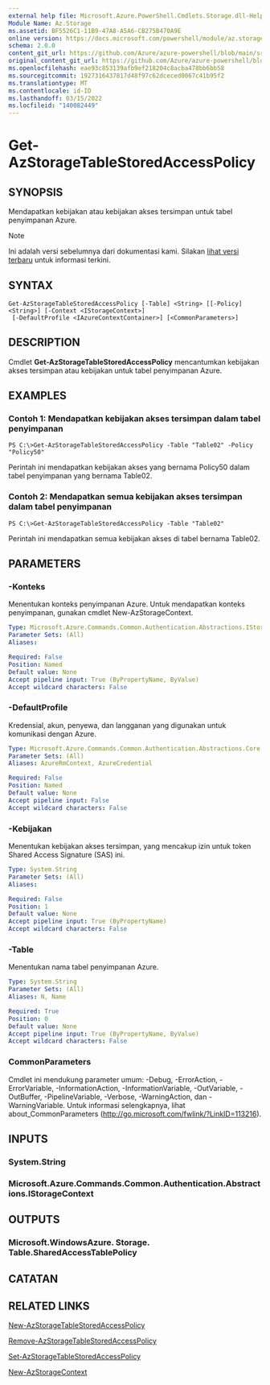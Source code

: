 ```yaml
---
external help file: Microsoft.Azure.PowerShell.Cmdlets.Storage.dll-Help.xml
Module Name: Az.Storage
ms.assetid: BF5526C1-11B9-47A8-A5A6-CB275B470A9E
online version: https://docs.microsoft.com/powershell/module/az.storage/get-azstoragetablestoredaccesspolicy
schema: 2.0.0
content_git_url: https://github.com/Azure/azure-powershell/blob/main/src/Storage/Storage.Management/help/Get-AzStorageTableStoredAccessPolicy.md
original_content_git_url: https://github.com/Azure/azure-powershell/blob/main/src/Storage/Storage.Management/help/Get-AzStorageTableStoredAccessPolicy.md
ms.openlocfilehash: eae93c853139afb9ef218204c8acba478bb6bb58
ms.sourcegitcommit: 1927316437817d48f97c62dceced0067c41b95f2
ms.translationtype: MT
ms.contentlocale: id-ID
ms.lasthandoff: 03/15/2022
ms.locfileid: "140082449"
---
```

# Get-AzStorageTableStoredAccessPolicy

## SYNOPSIS
Mendapatkan kebijakan atau kebijakan akses tersimpan untuk tabel penyimpanan Azure.

> [!NOTE]
>Ini adalah versi sebelumnya dari dokumentasi kami. Silakan [lihat versi terbaru](/powershell/module/az.storage/get-azstoragetablestoredaccesspolicy) untuk informasi terkini.

## SYNTAX

```
Get-AzStorageTableStoredAccessPolicy [-Table] <String> [[-Policy] <String>] [-Context <IStorageContext>]
 [-DefaultProfile <IAzureContextContainer>] [<CommonParameters>]
```

## DESCRIPTION
Cmdlet **Get-AzStorageTableStoredAccessPolicy** mencantumkan kebijakan akses tersimpan atau kebijakan untuk tabel penyimpanan Azure.

## EXAMPLES

### Contoh 1: Mendapatkan kebijakan akses tersimpan dalam tabel penyimpanan
```
PS C:\>Get-AzStorageTableStoredAccessPolicy -Table "Table02" -Policy "Policy50"
```

Perintah ini mendapatkan kebijakan akses yang bernama Policy50 dalam tabel penyimpanan yang bernama Table02.

### Contoh 2: Mendapatkan semua kebijakan akses tersimpan dalam tabel penyimpanan
```
PS C:\>Get-AzStorageTableStoredAccessPolicy -Table "Table02"
```

Perintah ini mendapatkan semua kebijakan akses di tabel bernama Table02.

## PARAMETERS

### -Konteks
Menentukan konteks penyimpanan Azure.
Untuk mendapatkan konteks penyimpanan, gunakan cmdlet New-AzStorageContext.

```yaml
Type: Microsoft.Azure.Commands.Common.Authentication.Abstractions.IStorageContext
Parameter Sets: (All)
Aliases:

Required: False
Position: Named
Default value: None
Accept pipeline input: True (ByPropertyName, ByValue)
Accept wildcard characters: False
```

### -DefaultProfile
Kredensial, akun, penyewa, dan langganan yang digunakan untuk komunikasi dengan Azure.

```yaml
Type: Microsoft.Azure.Commands.Common.Authentication.Abstractions.Core.IAzureContextContainer
Parameter Sets: (All)
Aliases: AzureRmContext, AzureCredential

Required: False
Position: Named
Default value: None
Accept pipeline input: False
Accept wildcard characters: False
```

### -Kebijakan
Menentukan kebijakan akses tersimpan, yang mencakup izin untuk token Shared Access Signature (SAS) ini.

```yaml
Type: System.String
Parameter Sets: (All)
Aliases:

Required: False
Position: 1
Default value: None
Accept pipeline input: True (ByPropertyName)
Accept wildcard characters: False
```

### -Table
Menentukan nama tabel penyimpanan Azure.

```yaml
Type: System.String
Parameter Sets: (All)
Aliases: N, Name

Required: True
Position: 0
Default value: None
Accept pipeline input: True (ByPropertyName, ByValue)
Accept wildcard characters: False
```

### CommonParameters
Cmdlet ini mendukung parameter umum: -Debug, -ErrorAction, -ErrorVariable, -InformationAction, -InformationVariable, -OutVariable, -OutBuffer, -PipelineVariable, -Verbose, -WarningAction, dan -WarningVariable. Untuk informasi selengkapnya, lihat about_CommonParameters (http://go.microsoft.com/fwlink/?LinkID=113216).

## INPUTS

### System.String

### Microsoft.Azure.Commands.Common.Authentication.Abstractions.IStorageContext

## OUTPUTS

### Microsoft.WindowsAzure. Storage. Table.SharedAccessTablePolicy

## CATATAN

## RELATED LINKS

[New-AzStorageTableStoredAccessPolicy](./New-AzStorageTableStoredAccessPolicy.md)

[Remove-AzStorageTableStoredAccessPolicy](./Remove-AzStorageTableStoredAccessPolicy.md)

[Set-AzStorageTableStoredAccessPolicy](./Set-AzStorageTableStoredAccessPolicy.md)

[New-AzStorageContext](./New-AzStorageContext.md)


